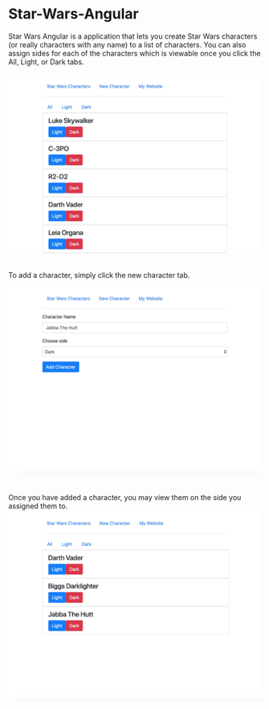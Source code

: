 # Star-Wars-Angular
Star Wars Angular is a application that lets you create Star Wars characters (or really characters with any name) to a list of characters. You can also assign sides for each of the characters which is viewable once you click the All, Light, or Dark tabs.

<img src="/star-wars-angular/screenshots/1.jpg"/>
<br><br>

To add a character, simply click the new character tab.

<img src="/star-wars-angular/screenshots/2.jpg"/>
<br><br>

Once you have added a character, you may view them on the side you assigned them to.
<img src="/star-wars-angular/screenshots/3.jpg"/>
